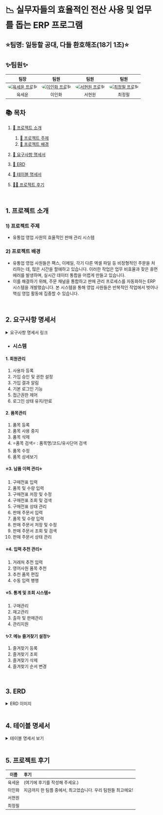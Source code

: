 # 📉 실무자들의 효율적인 전산 사용 및 업무를 돕는 ERP 프로그램
## ⭐팀명: 일등할 공대, 다들 환호해조(18기 1조)⭐

## ✨팀원✨
<table style="width:100%;">
  <thead>
    <tr align="center">
      <th>팀장</th>
      <th>팀원</th>
      <th>팀원</th>
      <th>팀원</th>
    </tr>
  </thead>
  <tbody>
    <tr align="center">
      <td>
        <a href="https://github.com/KorSwib" target="_blank">
          <img src="https://avatars.githubusercontent.com/KorSwib" width="100px" alt="육세윤 프로필" style="border-radius:50%"/>
        </a>
      </td>
      <td>
        <a href="https://github.com/Inhwa1003" target="_blank">
          <img src="https://avatars.githubusercontent.com/Inhwa1003" width="100px" alt="이인화 프로필" style="border-radius:50%"/>
        </a>
      </td>
      <td>
        <a href="https://github.com/viroovr" target="_blank">
          <img src="https://avatars.githubusercontent.com/viroovr" width="100px" alt="서현원 프로필" style="border-radius:50%"/>
        </a>
      </td>
      <td>
        <a href="https://github.com/wjdvlf5456" target="_blank">
          <img src="https://avatars.githubusercontent.com/wjdvlf5456" width="100px" alt="최정필 프로필" style="border-radius:50%"/>
        </a>
      </td>
    </tr>
    <tr align="center">
      <td>육세윤</td>
      <td>이인화</td>
      <td>서현원</td>
      <td>최정필</td>
    </tr>

  </tbody>
</table>


## 📚 목차
1. [📂 프로젝트 소개](#intro)
   1) [🎯 프로젝트 주제](#topic)
   2) [📱 프로젝트 배경](#background)
    
2. [📝 요구사항 명세서](#requirements)
   
4. [🔗 ERD](#erd-link)
   
6. [📄 테이블 명세서](#table_specifications)
   
8. [👨‍💻 프로젝트 후기](#retrospective)


<br>


## <a id="intro"></a>1. 프로젝트 소개
### <a id="topic"></a> 1) 프로젝트 주제
- 유통업 영업 사원의 효율적인 판매 관리 시스템
### <a id="background"></a> 2) 프로젝트 배경
-  유통업 영업 사원들은 팩스, 이메일, 각기 다른 엑셀 파일 등 비정형적인 주문을 처리하는 데, 많은 시간을 할애하고 있습니다. 이러한 작업은 업무 비효율과 잦은 휴먼 에러를 발생하며, 실시간 데이터 통합을 어렵게 만들고 있습니다.
-  이를 해결하기 위해, 주문 채널을 통합하고 판매 관리 프로세스를 자동화하는 ERP 시스템을 개발했습니다. 본 시스템을 통해 영업 사원들은 반복적인 작업에서 벗어나 핵심 영업 활동에 집중할 수 있습니다.


<br>


## <a id="requirements"></a>2. 요구사항 명세서

<details>
<summary>요구사항 명세서 링크</summary>
<div markdown="1">
https://docs.google.com/spreadsheets/d/1k7wxdafWGjq7NR42We7jSud8SaC5Y8va/edit?gid=980491185
</div>
</details>

- ### 시스템
####   1. 회원관리
1) 사용자 등록
2) 가입 승인 및 권한 설정
3) 가입 결과 알림
4) 기본 로그인 기능
5) 접근권한 제어
6) 로그인 상태 유지/만료

#### 2. 품목관리
1) 품목 등록
2) 품목 사용 중지
3) 품목 삭제
4) ⭐품목 검색⭐
  : 품목명/코드/유사단어 검색
5) 품목 수정
6) 품목 상세보기

#### ⭐3. 납품 이력 관리⭐
1) 구매전표 입력
2) 품목 및 수량 입력
3) 구매전표 저장 및 수정
4) 구매전표 조회 및 검색
5) 구매전표 상태 관리
6) 판매 주문서 입력
7) 품목 및 수량 입력
8) 판매 주문서 저장 및 수정
9) 판매 주문서 조회 및 검색
10) 판매 주문서 상태 관리

#### ⭐4. 입력 추천 관리⭐
1) 거래처 추천 입력
2) 영어사원 품목 추천
3) 추천 품목 편집
4) 수동 입력 병행

#### ⭐5. 통계 및 조회 시스템⭐
1) 구매관리
2) 재고관리
3) 출하 및 판매관리
4) 관리지원

#### ✨7. 메뉴 즐겨찾기 설정✨
1) 즐겨찾기 등록
2) 즐겨찾기 조회
3) 즐겨찾기 삭제
4) 즐겨찾기 순서 변경


</div>
</details>
<br>

## <a id="erd-link"></a>3. ERD
<details>
<summary> ERD 이미지 </summary>
<div markdown="1">

![erd](src/assets/images/erd.png)
</div>
</details>
<br>

## <a id="table_specifications"></a>4. 테이블 명세서
<details>
<summary> 테이블 명세서 보기 </summary>
<div markdown="1">

![table_specifications](src/assets/image/)
</div>
</details>

<br>


## <a id="retrospective"></a>5. 프로젝트 후기
| 이름 | 후기                 |
|:---:|:-------------------|
| 육세윤 | (여기에 후기를 작성해 주세요.) |
| 이인화 |  지금까지 한 팀플 중에서, 최고었습니다. 우리 팀원들 최고에요!          |
| 서현원 |                    |
| 최정필 |                    |
